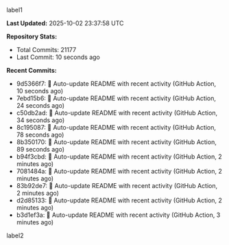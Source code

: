 
label1 
<!-- ACTIVITY_START -->
**Last Updated:** 2025-10-02 23:37:58 UTC

**Repository Stats:**
- Total Commits: 21177
- Last Commit: 10 seconds ago

**Recent Commits:**
- 9d5366f7: 🤖 Auto-update README with recent activity (GitHub Action, 10 seconds ago)
- 7ebd15b6: 🤖 Auto-update README with recent activity (GitHub Action, 24 seconds ago)
- c50db2ad: 🤖 Auto-update README with recent activity (GitHub Action, 34 seconds ago)
- 8c195087: 🤖 Auto-update README with recent activity (GitHub Action, 78 seconds ago)
- 8b350170: 🤖 Auto-update README with recent activity (GitHub Action, 89 seconds ago)
- b94f3cbd: 🤖 Auto-update README with recent activity (GitHub Action, 2 minutes ago)
- 7081484a: 🤖 Auto-update README with recent activity (GitHub Action, 2 minutes ago)
- 83b92de7: 🤖 Auto-update README with recent activity (GitHub Action, 2 minutes ago)
- d2d85133: 🤖 Auto-update README with recent activity (GitHub Action, 2 minutes ago)
- b3d1ef3a: 🤖 Auto-update README with recent activity (GitHub Action, 3 minutes ago)
<!-- ACTIVITY_END -->

label2
